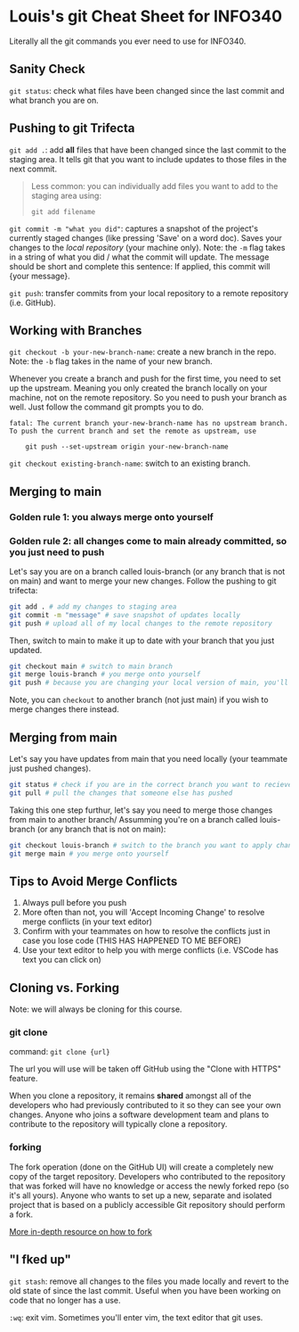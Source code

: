 # Louis's git Cheat Sheet for INFO340
Literally all the git commands you ever need to use for INFO340.

## Sanity Check
```git status```: check what files have been changed since the last commit and what branch you are on.

## Pushing to git Trifecta

```git add .```: add **all** files that have been changed since the last commit to the staging area. It tells git that you want to include updates to those files in the next commit. 

> Less common: you can individually add files you want to add to the staging area using:
> ```
> git add filename
>```
```git commit -m "what you did"```: captures a snapshot of the project's currently staged changes (like pressing 'Save' on a word doc). Saves your changes to the _local repository_ (your machine only). Note: the ```-m``` flag takes in a string of what you did / what the commit will update. The message should be short and complete this sentence: If applied, this commit will {your message}.

```git push```:  transfer commits from your local repository to a remote repository (i.e. GitHub). 

## Working with Branches

```git checkout -b your-new-branch-name```: create a new branch in the repo. Note: the ```-b``` flag takes in the name of your new branch.

Whenever you create a branch and push for the first time, you need to set up the upstream. Meaning you only created the branch locally on your machine, not on the remote repository. So you need to push your branch as well. Just follow the command git prompts you to do.
```
fatal: The current branch your-new-branch-name has no upstream branch.
To push the current branch and set the remote as upstream, use

    git push --set-upstream origin your-new-branch-name 
```

```git checkout existing-branch-name```: switch to an existing branch.

## Merging to main
### Golden rule 1: you always merge onto yourself
### Golden rule 2: all changes come to main already committed, so you just need to push

Let's say you are on a branch called louis-branch (or any branch that is not on main) and want to merge your new changes. 
Follow the pushing to git trifecta:
```bash
git add . # add my changes to staging area
git commit -m "message" # save snapshot of updates locally
git push # upload all of my local changes to the remote repository
```

Then, switch to main to make it up to date with your branch that you just updated.

```bash
git checkout main # switch to main branch 
git merge louis-branch # you merge onto yourself
git push # because you are changing your local version of main, you'll need to push the changes for everyone to see on the repository
```
Note, you can ```checkout``` to another branch (not just main) if you wish to merge changes there instead.

## Merging from main
Let's say you have updates from main that you need locally (your teammate just pushed changes).

```bash
git status # check if you are in the correct branch you want to recieve changes in (i.e. main)
git pull # pull the changes that someone else has pushed
```
Taking this one step furthur, let's say you need to merge those changes from main to another branch/
Assumming you're on a branch called louis-branch (or any branch that is not on main):
```bash
git checkout louis-branch # switch to the branch you want to apply changes to
git merge main # you merge onto yourself
```

## Tips to Avoid Merge Conflicts

1. Always pull before you push
2. More often than not, you will 'Accept Incoming Change' to resolve merge conflicts (in your text editor)
3. Confirm with your teammates on how to resolve the conflicts just in case you lose code (THIS HAS HAPPENED TO ME BEFORE)
4. Use your text editor to help you with merge conflicts (i.e. VSCode has text you can click on)

## Cloning vs. Forking
Note: we will always be cloning for this course.

### git clone
command: ```git clone {url}```

The url you will use will be taken off GitHub using the "Clone with HTTPS" feature.

When you clone a repository, it remains **shared** amongst all of the developers who had previously contributed to it so they can see your own changes. Anyone who joins a software development team and plans to contribute to the repository will typically clone a repository.

### forking
The fork operation (done on the GitHub UI) will create a completely new copy of the target repository. Developers who contributed to the repository that was forked will have no knowledge or access the newly forked repo (so it's all yours). Anyone who wants to set up a new, separate and isolated project that is based on a publicly accessible Git repository should perform a fork.

[More in-depth resource on how to fork](https://docs.github.com/en/get-started/quickstart/fork-a-repo) 

## "I fked up"

```git stash```: remove all changes to the files you made locally and revert to the old state of since the last commit. Useful when you have been working on code that no longer has a use.

```:wq```: exit vim. Sometimes you'll enter vim, the text editor that git uses. 